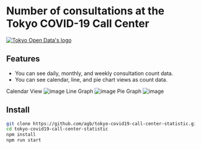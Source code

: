 # Number of consultations at the Tokyo COVID-19 Call Center

[![Tokyo Open Data's logo](https://portal.data.metro.tokyo.lg.jp/wp-content/themes/opendata/images/og.png)](https://portal.data.metro.tokyo.lg.jp/)

## Features

- You can see daily, monthly, and weekly consultation count data.
- You can see calendar, line, and pie chart views as count data.

Calendar View
![image](https://i.ibb.co/93y3nx1/351757438-1c61712a-c737-45ba-801e-77e0724f3677.png)
Line Graph 
![image](https://i.ibb.co/rZ5RYbr/351757735-b3ef34f4-9540-42a6-bbe7-756f5c1d7223.png)
Pie Graph
![image](https://i.ibb.co/khFd0Lm/351757815-85f6e252-ff93-4be9-bdfb-e324b62c1107.png)
  
## Install

```bash
git clone https://github.com/agb/tokyo-covid19-call-center-statistic.git
cd tokyo-covid19-call-center-statistic
npm install
npm run start
```
